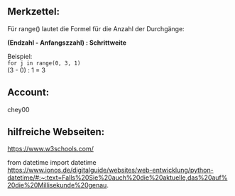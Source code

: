 ## Merkzettel:

Für range() lautet die Formel für die Anzahl der Durchgänge: 

**(Endzahl - Anfangszzahl) : Schrittweite**    

Beispiel:  
`for j in range(0, 3, 1)`  
(3 - 0) : 1 = 3  


## Account: 
chey00

## hilfreiche Webseiten:

https://www.w3schools.com/

from datetime import datetime  
https://www.ionos.de/digitalguide/websites/web-entwicklung/python-datetime/#:~:text=Falls%20Sie%20auch%20die%20aktuelle,das%20auf%20die%20Millisekunde%20genau.
